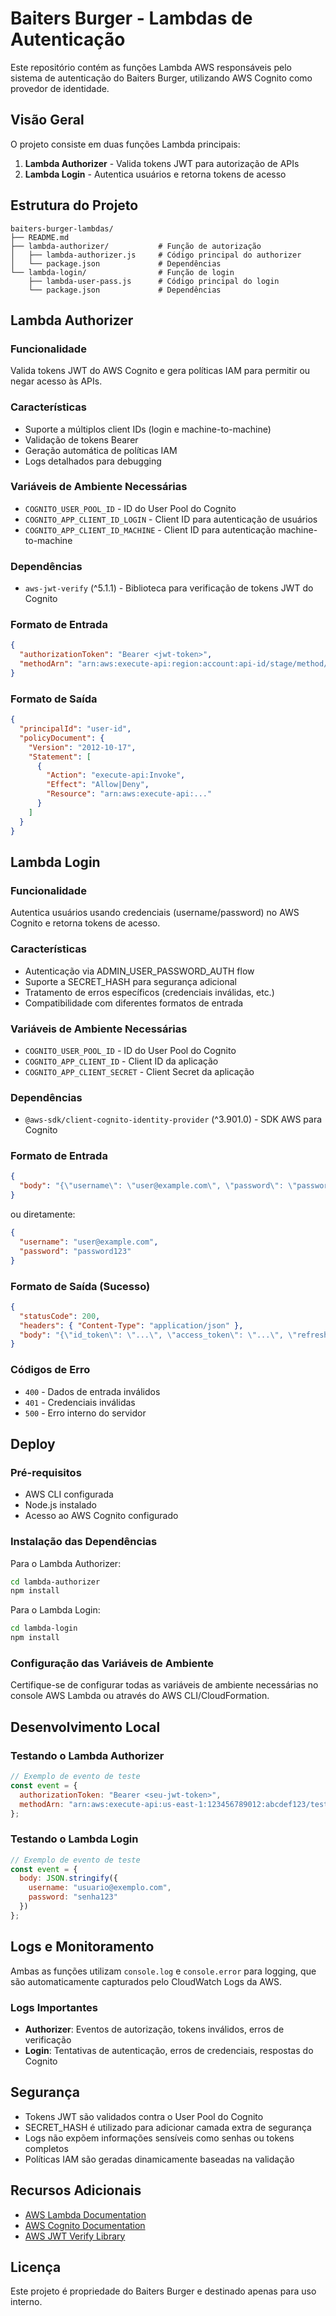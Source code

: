 # Baiters Burger - Lambdas de Autenticação

Este repositório contém as funções Lambda AWS responsáveis pelo sistema de autenticação do Baiters Burger, utilizando AWS Cognito como provedor de identidade.

## Visão Geral

O projeto consiste em duas funções Lambda principais:

1. **Lambda Authorizer** - Valida tokens JWT para autorização de APIs
2. **Lambda Login** - Autentica usuários e retorna tokens de acesso

## Estrutura do Projeto

```
baiters-burger-lambdas/
├── README.md
├── lambda-authorizer/           # Função de autorização
│   ├── lambda-authorizer.js     # Código principal do authorizer
│   └── package.json             # Dependências
└── lambda-login/                # Função de login
    ├── lambda-user-pass.js      # Código principal do login
    └── package.json             # Dependências
```

## Lambda Authorizer

### Funcionalidade
Valida tokens JWT do AWS Cognito e gera políticas IAM para permitir ou negar acesso às APIs.

### Características
- Suporte a múltiplos client IDs (login e machine-to-machine)
- Validação de tokens Bearer
- Geração automática de políticas IAM
- Logs detalhados para debugging

### Variáveis de Ambiente Necessárias
- `COGNITO_USER_POOL_ID` - ID do User Pool do Cognito
- `COGNITO_APP_CLIENT_ID_LOGIN` - Client ID para autenticação de usuários
- `COGNITO_APP_CLIENT_ID_MACHINE` - Client ID para autenticação machine-to-machine

### Dependências
- `aws-jwt-verify` (^5.1.1) - Biblioteca para verificação de tokens JWT do Cognito

### Formato de Entrada
```json
{
  "authorizationToken": "Bearer <jwt-token>",
  "methodArn": "arn:aws:execute-api:region:account:api-id/stage/method/resource"
}
```

### Formato de Saída
```json
{
  "principalId": "user-id",
  "policyDocument": {
    "Version": "2012-10-17",
    "Statement": [
      {
        "Action": "execute-api:Invoke",
        "Effect": "Allow|Deny",
        "Resource": "arn:aws:execute-api:..."
      }
    ]
  }
}
```

## Lambda Login

### Funcionalidade
Autentica usuários usando credenciais (username/password) no AWS Cognito e retorna tokens de acesso.

### Características
- Autenticação via ADMIN_USER_PASSWORD_AUTH flow
- Suporte a SECRET_HASH para segurança adicional
- Tratamento de erros específicos (credenciais inválidas, etc.)
- Compatibilidade com diferentes formatos de entrada

### Variáveis de Ambiente Necessárias
- `COGNITO_USER_POOL_ID` - ID do User Pool do Cognito
- `COGNITO_APP_CLIENT_ID` - Client ID da aplicação
- `COGNITO_APP_CLIENT_SECRET` - Client Secret da aplicação

### Dependências
- `@aws-sdk/client-cognito-identity-provider` (^3.901.0) - SDK AWS para Cognito

### Formato de Entrada
```json
{
  "body": "{\"username\": \"user@example.com\", \"password\": \"password123\"}"
}
```

ou diretamente:
```json
{
  "username": "user@example.com",
  "password": "password123"
}
```

### Formato de Saída (Sucesso)
```json
{
  "statusCode": 200,
  "headers": { "Content-Type": "application/json" },
  "body": "{\"id_token\": \"...\", \"access_token\": \"...\", \"refresh_token\": \"...\"}"
}
```

### Códigos de Erro
- `400` - Dados de entrada inválidos
- `401` - Credenciais inválidas
- `500` - Erro interno do servidor

## Deploy

### Pré-requisitos
- AWS CLI configurada
- Node.js instalado
- Acesso ao AWS Cognito configurado

### Instalação das Dependências

Para o Lambda Authorizer:
```bash
cd lambda-authorizer
npm install
```

Para o Lambda Login:
```bash
cd lambda-login
npm install
```

### Configuração das Variáveis de Ambiente
Certifique-se de configurar todas as variáveis de ambiente necessárias no console AWS Lambda ou através do AWS CLI/CloudFormation.

## Desenvolvimento Local

### Testando o Lambda Authorizer
```javascript
// Exemplo de evento de teste
const event = {
  authorizationToken: "Bearer <seu-jwt-token>",
  methodArn: "arn:aws:execute-api:us-east-1:123456789012:abcdef123/test/GET/request"
};
```

### Testando o Lambda Login
```javascript
// Exemplo de evento de teste
const event = {
  body: JSON.stringify({
    username: "usuario@exemplo.com",
    password: "senha123"
  })
};
```

## Logs e Monitoramento

Ambas as funções utilizam `console.log` e `console.error` para logging, que são automaticamente capturados pelo CloudWatch Logs da AWS.

### Logs Importantes
- **Authorizer**: Eventos de autorização, tokens inválidos, erros de verificação
- **Login**: Tentativas de autenticação, erros de credenciais, respostas do Cognito

## Segurança

- Tokens JWT são validados contra o User Pool do Cognito
- SECRET_HASH é utilizado para adicionar camada extra de segurança
- Logs não expõem informações sensíveis como senhas ou tokens completos
- Políticas IAM são geradas dinamicamente baseadas na validação

## Recursos Adicionais

- [AWS Lambda Documentation](https://docs.aws.amazon.com/lambda/)
- [AWS Cognito Documentation](https://docs.aws.amazon.com/cognito/)
- [AWS JWT Verify Library](https://github.com/awslabs/aws-jwt-verify)


## Licença

Este projeto é propriedade do Baiters Burger e destinado apenas para uso interno.
